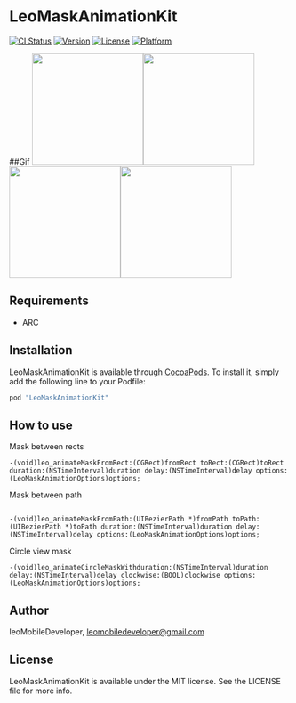 # LeoMaskAnimationKit

[![CI Status](http://img.shields.io/travis/leoMobileDeveloper/LeoMaskAnimationKit.svg?style=flat)](https://travis-ci.org/leoMobileDeveloper/LeoMaskAnimationKit)
[![Version](https://img.shields.io/cocoapods/v/LeoMaskAnimationKit.svg?style=flat)](http://cocoapods.org/pods/LeoMaskAnimationKit)
[![License](https://img.shields.io/cocoapods/l/LeoMaskAnimationKit.svg?style=flat)](http://cocoapods.org/pods/LeoMaskAnimationKit)
[![Platform](https://img.shields.io/cocoapods/p/LeoMaskAnimationKit.svg?style=flat)](http://cocoapods.org/pods/LeoMaskAnimationKit)

##Gif
 <img src="https://raw.github.com/LeoMobileDeveloper/LeoMaskAnimationKit/master/ScreenShots/gif1.gif" width="200" /><img src="https://raw.github.com/LeoMobileDeveloper/LeoMaskAnimationKit/master/ScreenShots/gif2.gif" width="200" /><img src="https://raw.github.com/LeoMobileDeveloper/LeoMaskAnimationKit/master/ScreenShots/gif3.gif" width="200" /><img src="https://raw.github.com/LeoMobileDeveloper/LeoMaskAnimationKit/master/ScreenShots/gif4.gif" width="200" />


## Requirements

- ARC

## Installation

LeoMaskAnimationKit is available through [CocoaPods](http://cocoapods.org). To install
it, simply add the following line to your Podfile:

```ruby
pod "LeoMaskAnimationKit"
```
## How to use


Mask between rects

```
-(void)leo_animateMaskFromRect:(CGRect)fromRect toRect:(CGRect)toRect duration:(NSTimeInterval)duration delay:(NSTimeInterval)delay options:(LeoMaskAnimationOptions)options;
```

Mask between path
```

-(void)leo_animateMaskFromPath:(UIBezierPath *)fromPath toPath:(UIBezierPath *)toPath duration:(NSTimeInterval)duration delay:(NSTimeInterval)delay options:(LeoMaskAnimationOptions)options;
```

Circle view mask

```
-(void)leo_animateCircleMaskWithduration:(NSTimeInterval)duration delay:(NSTimeInterval)delay clockwise:(BOOL)clockwise options:(LeoMaskAnimationOptions)options;
```

## Author

leoMobileDeveloper, leomobiledeveloper@gmail.com

## License

LeoMaskAnimationKit is available under the MIT license. See the LICENSE file for more info.
